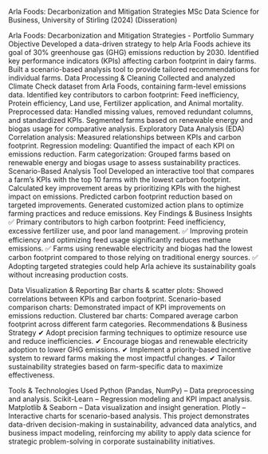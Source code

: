 Arla Foods: Decarbonization and Mitigation Strategies
MSc Data Science for Business, University of Stirling (2024) (Disseration)

Arla Foods: Decarbonization and Mitigation Strategies - Portfolio Summary
Objective
Developed a data-driven strategy to help Arla Foods achieve its goal of 30% greenhouse gas (GHG) emissions reduction by 2030.
Identified key performance indicators (KPIs) affecting carbon footprint in dairy farms.
Built a scenario-based analysis tool to provide tailored recommendations for individual farms.
Data Processing & Cleaning
Collected and analyzed Climate Check dataset from Arla Foods, containing farm-level emissions data.
Identified key contributors to carbon footprint: Feed inefficiency, Protein efficiency, Land use, Fertilizer application, and Animal mortality.
Preprocessed data: Handled missing values, removed redundant columns, and standardized KPIs.
Segmented farms based on renewable energy and biogas usage for comparative analysis.
Exploratory Data Analysis (EDA)
Correlation analysis: Measured relationships between KPIs and carbon footprint.
Regression modeling: Quantified the impact of each KPI on emissions reduction.
Farm categorization: Grouped farms based on renewable energy and biogas usage to assess sustainability practices.
Scenario-Based Analysis Tool
Developed an interactive tool that compares a farm’s KPIs with the top 10 farms with the lowest carbon footprint.
Calculated key improvement areas by prioritizing KPIs with the highest impact on emissions.
Predicted carbon footprint reduction based on targeted improvements.
Generated customized action plans to optimize farming practices and reduce emissions.
Key Findings & Business Insights
✅ Primary contributors to high carbon footprint: Feed inefficiency, excessive fertilizer use, and poor land management.
✅ Improving protein efficiency and optimizing feed usage significantly reduces methane emissions.
✅ Farms using renewable electricity and biogas had the lowest carbon footprint compared to those relying on traditional energy sources.
✅ Adopting targeted strategies could help Arla achieve its sustainability goals without increasing production costs.

Data Visualization & Reporting
Bar charts & scatter plots: Showed correlations between KPIs and carbon footprint.
Scenario-based comparison charts: Demonstrated impact of KPI improvements on emissions reduction.
Clustered bar charts: Compared average carbon footprint across different farm categories.
Recommendations & Business Strategy
✔ Adopt precision farming techniques to optimize resource use and reduce inefficiencies.
✔ Encourage biogas and renewable electricity adoption to lower GHG emissions.
✔ Implement a priority-based incentive system to reward farms making the most impactful changes.
✔ Tailor sustainability strategies based on farm-specific data to maximize effectiveness.

Tools & Technologies Used
Python (Pandas, NumPy) – Data preprocessing and analysis.
Scikit-Learn – Regression modeling and KPI impact analysis.
Matplotlib & Seaborn – Data visualization and insight generation.
Plotly – Interactive charts for scenario-based analysis.
This project demonstrates data-driven decision-making in sustainability, advanced data analytics, and business impact modeling, reinforcing my ability to apply data science for strategic problem-solving in corporate sustainability initiatives.
